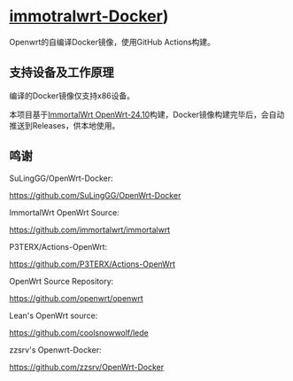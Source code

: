 # [immotralwrt-Docker](https://github.com/Successful72/OpenWrt-Docker))

Openwrt的自编译Docker镜像，使用GitHub Actions构建。

## 支持设备及工作原理

编译的Docker镜像仅支持x86设备。

本项目基于[ImmortalWrt OpenWrt-24.10](https://github.com/immortalwrt/immortalwrt/tree/openwrt-24.10)构建，Docker镜像构建完毕后，会自动推送到Releases，供本地使用。


## 鸣谢

SuLingGG/OpenWrt-Docker:

<https://github.com/SuLingGG/OpenWrt-Docker>

ImmortalWrt OpenWrt Source:

<https://github.com/immortalwrt/immortalwrt>

P3TERX/Actions-OpenWrt:

<https://github.com/P3TERX/Actions-OpenWrt>

OpenWrt Source Repository:

<https://github.com/openwrt/openwrt>

Lean's OpenWrt source:

<https://github.com/coolsnowwolf/lede>

zzsrv's Openwrt-Docker:

<https://github.com/zzsrv/OpenWrt-Docker>
